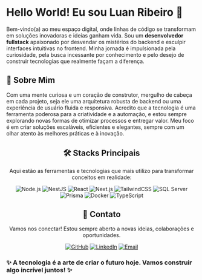 <div align="start">
  <h1>Hello World! Eu sou Luan Ribeiro 👋</h1>
  <p>Bem-vindo(a) ao meu espaço digital, onde linhas de código se transformam em soluções inovadoras e ideias ganham vida. Sou um <strong>desenvolvedor fullstack</strong> apaixonado por desvendar os mistérios do backend e esculpir interfaces intuitivas no frontend. Minha jornada é impulsionada pela curiosidade, pela busca incessante por conhecimento e pelo desejo de construir tecnologias que realmente façam a diferença.</p>
</div>




<div align="start">
<h2>🚀 Sobre Mim</h2>
  <p>Com uma mente curiosa e um coração de construtor, mergulho de cabeça em cada projeto, seja ele uma arquitetura robusta de backend ou uma experiência de usuário fluida e responsiva. Acredito que a tecnologia é uma ferramenta poderosa para a criatividade e a automação, e estou sempre explorando novas formas de otimizar processos e entregar valor. Meu foco é em criar soluções escaláveis, eficientes e elegantes, sempre com um olhar atento às melhores práticas e à inovação.</p>
</div>




<div align="center">
<h2>🛠️ Stacks Principais</h2>
  <p>Aqui estão as ferramentas e tecnologias que mais utilizo para transformar conceitos em realidade:</p>
  <p>
    <img src="https://img.shields.io/badge/Node.js-339933?style=for-the-badge&logo=nodedotjs&logoColor=white" alt="Node.js"/>
    <img src="https://img.shields.io/badge/NestJS-E0234E?style=for-the-badge&logo=nestjs&logoColor=white" alt="NestJS"/>
    <img src="https://img.shields.io/badge/React-61DAFB?style=for-the-badge&logo=react&logoColor=black" alt="React"/>
    <img src="https://img.shields.io/badge/Next.js-000000?style=for-the-badge&logo=nextdotjs&logoColor=white" alt="Next.js"/>
    <img src="https://img.shields.io/badge/Tailwind_CSS-06B6D4?style=for-the-badge&logo=tailwindcss&logoColor=white" alt="TailwindCSS"/>
    <img src="https://img.shields.io/badge/SQL_Server-CC2927?style=for-the-badge&logo=microsoft-sql-server&logoColor=white" alt="SQL Server"/>
    <img src="https://img.shields.io/badge/Prisma-2D3748?style=for-the-badge&logo=prisma&logoColor=white" alt="Prisma"/>
    <img src="https://img.shields.io/badge/Docker-2496ED?style=for-the-badge&logo=docker&logoColor=white" alt="Docker"/>
    <img src="https://img.shields.io/badge/TypeScript-3178C6?style=for-the-badge&logo=typescript&logoColor=white" alt="TypeScript"/>
  </p>
</div>




<div align="center">
<h2>📧 Contato</h2>
  <p>Vamos nos conectar! Estou sempre aberto a novas ideias, colaborações e oportunidades.</p>
  <p>
    <a href="https://github.com/LuanRibeiroGit"><img src="https://img.shields.io/badge/GitHub-100000?style=for-the-badge&logo=github&logoColor=white" alt="GitHub"/></a>
    <a href="https://www.linkedin.com/in/luan-ribeiro-63b60a234"><img src="https://img.shields.io/badge/LinkedIn-0077B5?style=for-the-badge&logo=linkedin&logoColor=white" alt="LinkedIn"/></a>
    <a href="mailto:luansoftwareengineer@gmail.com"><img src="https://img.shields.io/badge/Email-D14836?style=for-the-badge&logo=gmail&logoColor=white" alt="Email"/></a>
  </p>
</div>




<div align="start">
<h3>✨ A tecnologia é a arte de criar o futuro hoje. Vamos construir algo incrível juntos! ✨</h3>
</div>
